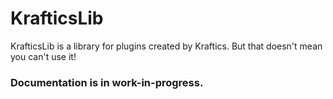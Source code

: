 # KrafticsLib
KrafticsLib is a library for plugins created by Kraftics. But that doesn't mean you can't use it!

### Documentation is in work-in-progress.
